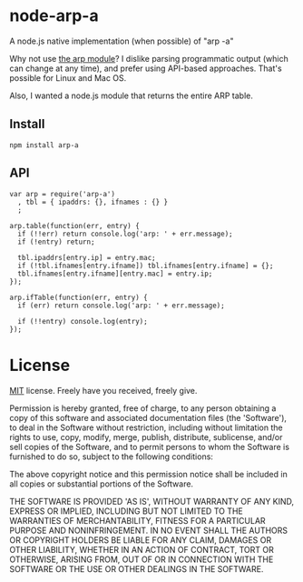 node-arp-a
==========

A node.js native implementation (when possible) of "arp -a"

Why not use [the arp module](https://github.com/teknopaul/arp)?
I dislike parsing programmatic output (which can change at any time),
and prefer using API-based approaches. That's possible for Linux and Mac OS.

Also, I wanted a node.js module that returns the entire ARP table.


Install
-------

    npm install arp-a


API
---

    var arp = require('arp-a')
      , tbl = { ipaddrs: {}, ifnames : {} }
      ;

    arp.table(function(err, entry) {
      if (!!err) return console.log('arp: ' + err.message);
      if (!entry) return;

      tbl.ipaddrs[entry.ip] = entry.mac;
      if (!tbl.ifnames[entry.ifname]) tbl.ifnames[entry.ifname] = {};
      tbl.ifnames[entry.ifname][entry.mac] = entry.ip;
    });

    arp.ifTable(function(err, entry) {
      if (err) return console.log('arp: ' + err.message);

      if (!!entry) console.log(entry);
    });

License
=======

[MIT](http://en.wikipedia.org/wiki/MIT_License) license. Freely have you received, freely give.

Permission is hereby granted, free of charge, to any person obtaining a copy of this software and associated documentation files (the 'Software'), to deal in the Software without restriction, including without limitation the rights to use, copy, modify, merge, publish, distribute, sublicense, and/or sell copies of the Software, and to permit persons to whom the Software is furnished to do so, subject to the following conditions:

The above copyright notice and this permission notice shall be included in all copies or substantial portions of the Software.

THE SOFTWARE IS PROVIDED 'AS IS', WITHOUT WARRANTY OF ANY KIND, EXPRESS OR IMPLIED, INCLUDING BUT NOT LIMITED TO THE WARRANTIES OF MERCHANTABILITY, FITNESS FOR A PARTICULAR PURPOSE AND NONINFRINGEMENT. IN NO EVENT SHALL THE AUTHORS OR COPYRIGHT HOLDERS BE LIABLE FOR ANY CLAIM, DAMAGES OR OTHER LIABILITY, WHETHER IN AN ACTION OF CONTRACT, TORT OR OTHERWISE, ARISING FROM, OUT OF OR IN CONNECTION WITH THE SOFTWARE OR THE USE OR OTHER DEALINGS IN THE SOFTWARE.
